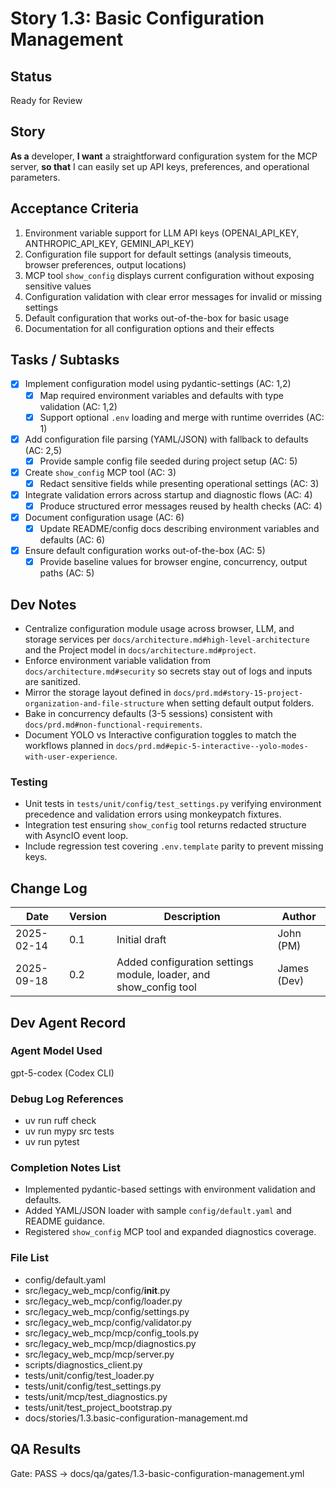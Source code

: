 # Story 1.3: Basic Configuration Management

## Status
Ready for Review

## Story
**As a** developer,
**I want** a straightforward configuration system for the MCP server,
**so that** I can easily set up API keys, preferences, and operational parameters.

## Acceptance Criteria
1. Environment variable support for LLM API keys (OPENAI_API_KEY, ANTHROPIC_API_KEY, GEMINI_API_KEY)
2. Configuration file support for default settings (analysis timeouts, browser preferences, output locations)
3. MCP tool `show_config` displays current configuration without exposing sensitive values
4. Configuration validation with clear error messages for invalid or missing settings
5. Default configuration that works out-of-the-box for basic usage
6. Documentation for all configuration options and their effects

## Tasks / Subtasks
- [x] Implement configuration model using pydantic-settings (AC: 1,2)
  - [x] Map required environment variables and defaults with type validation (AC: 1,2)
  - [x] Support optional `.env` loading and merge with runtime overrides (AC: 1)
- [x] Add configuration file parsing (YAML/JSON) with fallback to defaults (AC: 2,5)
  - [x] Provide sample config file seeded during project setup (AC: 5)
- [x] Create `show_config` MCP tool (AC: 3)
  - [x] Redact sensitive fields while presenting operational settings (AC: 3)
- [x] Integrate validation errors across startup and diagnostic flows (AC: 4)
  - [x] Produce structured error messages reused by health checks (AC: 4)
- [x] Document configuration usage (AC: 6)
  - [x] Update README/config docs describing environment variables and defaults (AC: 6)
- [x] Ensure default configuration works out-of-the-box (AC: 5)
  - [x] Provide baseline values for browser engine, concurrency, output paths (AC: 5)

## Dev Notes
- Centralize configuration module usage across browser, LLM, and storage services per `docs/architecture.md#high-level-architecture` and the Project model in `docs/architecture.md#project`.
- Enforce environment variable validation from `docs/architecture.md#security` so secrets stay out of logs and inputs are sanitized.
- Mirror the storage layout defined in `docs/prd.md#story-15-project-organization-and-file-structure` when setting default output folders.
- Bake in concurrency defaults (3-5 sessions) consistent with `docs/prd.md#non-functional-requirements`.
- Document YOLO vs Interactive configuration toggles to match the workflows planned in `docs/prd.md#epic-5-interactive--yolo-modes-with-user-experience`.

### Testing
- Unit tests in `tests/unit/config/test_settings.py` verifying environment precedence and validation errors using monkeypatch fixtures.
- Integration test ensuring `show_config` tool returns redacted structure with AsyncIO event loop.
- Include regression test covering `.env.template` parity to prevent missing keys.

## Change Log
| Date | Version | Description | Author |
|------|---------|-------------|--------|
| 2025-02-14 | 0.1 | Initial draft | John (PM) |
| 2025-09-18 | 0.2 | Added configuration settings module, loader, and show_config tool | James (Dev) |

## Dev Agent Record

### Agent Model Used

gpt-5-codex (Codex CLI)

### Debug Log References

- uv run ruff check
- uv run mypy src tests
- uv run pytest

### Completion Notes List

- Implemented pydantic-based settings with environment validation and defaults.
- Added YAML/JSON loader with sample `config/default.yaml` and README guidance.
- Registered `show_config` MCP tool and expanded diagnostics coverage.

### File List

- config/default.yaml
- src/legacy_web_mcp/config/__init__.py
- src/legacy_web_mcp/config/loader.py
- src/legacy_web_mcp/config/settings.py
- src/legacy_web_mcp/config/validator.py
- src/legacy_web_mcp/mcp/config_tools.py
- src/legacy_web_mcp/mcp/diagnostics.py
- src/legacy_web_mcp/mcp/server.py
- scripts/diagnostics_client.py
- tests/unit/config/test_loader.py
- tests/unit/config/test_settings.py
- tests/unit/mcp/test_diagnostics.py
- tests/unit/test_project_bootstrap.py
- docs/stories/1.3.basic-configuration-management.md

## QA Results

Gate: PASS → docs/qa/gates/1.3-basic-configuration-management.yml